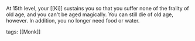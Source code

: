 At 15th level, your [[Ki]] sustains you so that you suffer none of the frailty of old age, and you can't be aged magically. You can still die of old age, however. In addition, you no longer need food or water.

tags: [[Monk]]